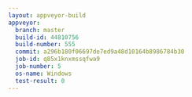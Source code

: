 ```yaml
---
layout: appveyor-build
appveyor:
  branch: master
  build-id: 44810756
  build-number: 555
  commit: a296b180f06697de7ed9a48d10164b8986784b30
  job-id: q85x1knxmssqfwa9
  job-number: 5
  os-name: Windows
  test-result: 0
---
```

